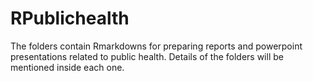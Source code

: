 # RPublichealth
The folders contain Rmarkdowns for preparing reports and powerpoint presentations related to public health. Details of the folders will be mentioned inside each one. 

